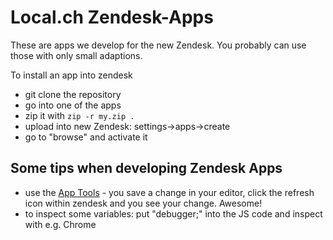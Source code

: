 Local.ch Zendesk-Apps
==================

These are apps we develop for the new Zendesk.
You probably can use those with only small adaptions.

To install an app into zendesk

 - git clone the repository
 - go into one of the apps
 - zip it with `zip -r my.zip .`
 - upload into new Zendesk: settings->apps->create
 - go to "browse" and activate it



Some tips when developing Zendesk Apps
--------------------------------------
 
 - use the [App Tools](http://developer.zendesk.com/documentation/apps/reference/tools.html) - you save a change in your editor, click the refresh icon within zendesk and you see your change. Awesome!
 - to inspect some variables: put "debugger;" into the JS code and inspect with e.g. Chrome

